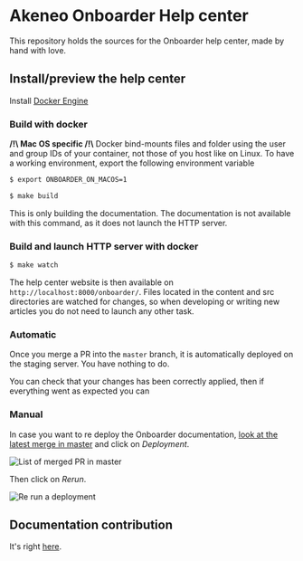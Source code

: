 # Akeneo Onboarder Help center
This repository holds the sources for the Onboarder help center, made by hand with love.

## Install/preview the help center

Install [Docker Engine](https://docs.docker.com/engine/installation/)

### Build with docker

**/!\ Mac OS specific /!\\** Docker bind-mounts files and folder using the user and group IDs of your container, not
those of you host like on Linux. To have a working environment, export the following environment variable
```bash
$ export ONBOARDER_ON_MACOS=1
```

```bash
$ make build
```

This is only building the documentation. The documentation is not available with this command, as it does not launch the HTTP server.

### Build and launch HTTP server with docker

```bash
$ make watch
```

The help center website is then available on `http://localhost:8000/onboarder/`.
Files located in the content and src directories are watched for changes, so when developing or writing new articles you do not need to launch any other task.

### Automatic

Once you merge a PR into the `master` branch, it is automatically deployed on the staging server. You have nothing to do.

You can check that your changes has been correctly applied, then if everything went as expected you can 

### Manual

In case you want to re deploy the Onboarder documentation, [look at the latest merge in master](https://app.circleci.com/pipelines/github/akeneo/onboarder-helpcenter?branch=master) and click on _Deployment_.

![List of merged PR in master](.circleci/list_workflows.jpg)

Then click on _Rerun_.

![Re run a deployment](.circleci/re_run.jpg)

## Documentation contribution

It's right [here](https://github.com/akeneo/pim-helpcenter/wiki).
